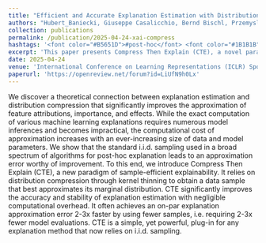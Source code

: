 ```yaml
---
title: "Efficient and Accurate Explanation Estimation with Distribution Compression"
authors: "Hubert_Baniecki, Giuseppe Casalicchio, Bernd Bischl, Przemyslaw Biecek"
collection: publications
permalink: /publication/2025-04-24-xai-compress
hashtags: '<font color="#B5651D">#post-hoc</font> <font color="#1B1B1B">#Theory-XAI</font>'
excerpt: 'This paper presents Compress Then Explain (CTE), a novel paradigm that enhances the efficiency and accuracy of post-hoc explanation methods by replacing i.i.d. sampling with kernel-based distribution compression. CTE reduces computational overhead and improves approximation quality of feature attributions, achieving comparable results with 2–3× fewer model evaluations across various explanation techniques.'
date: 2025-04-24
venue: 'International Conference on Learning Representations (ICLR) Spotlight'
paperurl: 'https://openreview.net/forum?id=LiUfN9h0Lx'
---
```


We discover a theoretical connection between explanation estimation and distribution compression that significantly improves the approximation of feature attributions, importance, and effects. While the exact computation of various machine learning explanations requires numerous model inferences and becomes impractical, the computational cost of approximation increases with an ever-increasing size of data and model parameters. We show that the standard i.i.d. sampling used in a broad spectrum of algorithms for post-hoc explanation leads to an approximation error worthy of improvement. To this end, we introduce Compress Then Explain (CTE), a new paradigm of sample-efficient explainability. It relies on distribution compression through kernel thinning to obtain a data sample that best approximates its marginal distribution. CTE significantly improves the accuracy and stability of explanation estimation with negligible computational overhead. It often achieves an on-par explanation approximation error 2-3x faster by using fewer samples, i.e. requiring 2-3x fewer model evaluations. CTE is a simple, yet powerful, plug-in for any explanation method that now relies on i.i.d. sampling.
